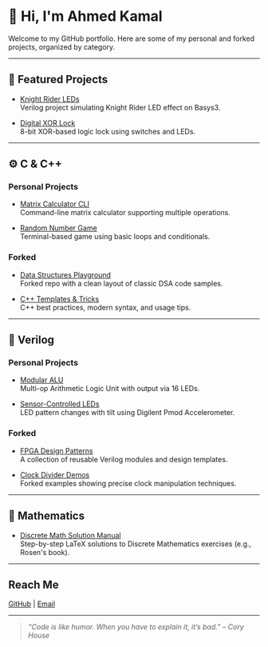 # 👋 Hi, I'm Ahmed Kamal

Welcome to my GitHub portfolio. Here are some of my personal and forked projects, organized by category.

---

## 🚀 Featured Projects

- [Knight Rider LEDs](https://github.com/your-username/knight-rider-fpga)  
  Verilog project simulating Knight Rider LED effect on Basys3.

- [Digital XOR Lock](https://github.com/your-username/digital-xor-lock)  
  8-bit XOR-based logic lock using switches and LEDs.

---

## ⚙️ C & C++

### Personal Projects

- [Matrix Calculator CLI](https://github.com/your-username/matrix-calculator-cpp)  
  Command-line matrix calculator supporting multiple operations.

- [Random Number Game](https://github.com/your-username/random-game-cpp)  
  Terminal-based game using basic loops and conditionals.

### Forked

- [Data Structures Playground](https://github.com/your-username/fork-dsa-lab)  
  Forked repo with a clean layout of classic DSA code samples.

- [C++ Templates & Tricks](https://github.com/your-username/fork-cpp-tips)  
  C++ best practices, modern syntax, and usage tips.

---

## 🧪 Verilog

### Personal Projects

- [Modular ALU](https://github.com/your-username/alu-verilog)  
  Multi-op Arithmetic Logic Unit with output via 16 LEDs.

- [Sensor-Controlled LEDs](https://github.com/your-username/pmod-sensor-led)  
  LED pattern changes with tilt using Digilent Pmod Accelerometer.

### Forked

- [FPGA Design Patterns](https://github.com/your-username/fork-fpga-patterns)  
  A collection of reusable Verilog modules and design templates.

- [Clock Divider Demos](https://github.com/your-username/fork-verilog-clocks)  
  Forked examples showing precise clock manipulation techniques.

---

## 📐 Mathematics

- [Discrete Math Solution Manual](https://github.com/your-username/discrete-math-solutions)  
  Step-by-step LaTeX solutions to Discrete Mathematics exercises (e.g., Rosen's book).

---

## Reach Me

[GitHub](https://github.com/your-username) | [Email](mailto:your-email@example.com)

---

> _“Code is like humor. When you have to explain it, it’s bad.” – Cory House_
